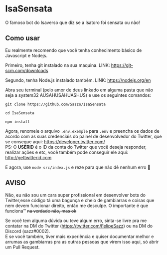 # IsaSensata

O famoso bot do Isaverso que diz se a Isatoro foi sensata ou não!

## Como usar

Eu realmente recomendo que você tenha conhecimento básico de Javascript e Nodejs.

Primeiro, tenha git instalado na sua maquina.
LINK: https://git-scm.com/downloads

Segundo, tenha Node.js instalado também.
LINK: https://nodejs.org/en

Abra seu terminal (pelo amor de deus linkado em alguma pasta que não seja a system32 AUSAHUSAHUASHUS) e use os seguintes comandos:

`git clone https://github.com/Sazzo/IsaSensata`

`cd IsaSensata`

`npm install`

Agora, renomeie o arquivo `.env.exemple` para `.env` e preencha os dados de acordo com as suas credenciais do painel de desenvolvedor do Twitter, que se consegue aqui: https://developer.twitter.com/
<br>
PS: O **USERID** é o ID da conta do Twitter que você deseja responder, realizar ações e etc, você também pode conseguir ele aqui: http://gettwitterid.com

E agora, use `node src/index.js` e reze para que não dê nenhum erro :pray:

## AVISO

Não, eu não sou um cara super profissional em desenvolver bots do Twitter,esse código tá uma bagunça e cheio de gambiarras e coisas que nem devem funcionar direito, então me desculpe.
O importante é que funciona:tm: ~~na verdade não, mas ok~~
<br>

Se você tem alguma dúvida ou teve algum erro, sinta-se livre pra me contatar na DM do Twitter (https://twitter.com/FelipeSazz) ou na DM do Discord (sazz#0002).
<br>
E se você também, tiver mais experiência e quiser documentar melhor e arrumas as gambiarras pra as outras pessoas que virem isso aqui, só abrir um Pull Request.
